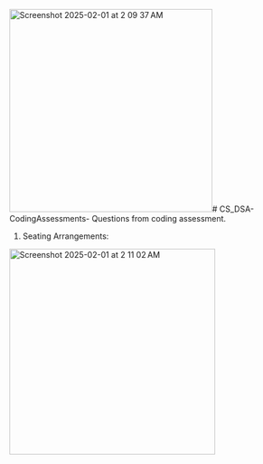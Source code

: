 <img width="359" alt="Screenshot 2025-02-01 at 2 09 37 AM" src="https://github.com/user-attachments/assets/63da7a0c-e81a-4ac1-baff-ad8587024f52" /># CS_DSA-CodingAssessments-
Questions from coding assessment.

1. Seating Arrangements:
<img width="364" alt="Screenshot 2025-02-01 at 2 11 02 AM" src="https://github.com/user-attachments/assets/adb9f885-436c-4d4f-8bd5-534a6ac19ec0" />



